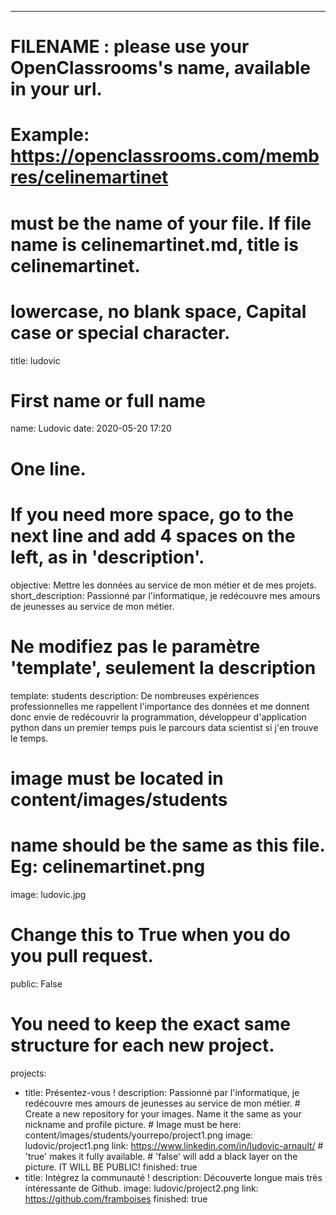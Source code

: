 ---

# FILENAME : please use your OpenClassrooms's name, available in your url.
# Example: https://openclassrooms.com/membres/celinemartinet
# must be the name of your file. If file name is celinemartinet.md, title is celinemartinet.
# lowercase, no blank space, Capital case or special character.
title: ludovic

# First name or full name
name: Ludovic
date: 2020-05-20 17:20

# One line.
# If you need more space, go to the next line and add 4 spaces on the left, as in 'description'.
objective: Mettre les données au service de mon métier et de mes projets.
short_description: Passionné par l'informatique, je redécouvre mes amours de jeunesses au service de mon métier.

# Ne modifiez pas le paramètre 'template', seulement la description
template: students
description:
    De nombreuses expériences professionnelles me rappellent l'importance des données et me donnent donc envie de redécouvrir la programmation, développeur d'application python dans un premier temps puis le parcours data scientist si j'en trouve le temps.

# image must be located in content/images/students
# name should be the same as this file. Eg: celinemartinet.png
image: ludovic.jpg

# Change this to True when you do you pull request.
public: False

# You need to keep the exact same structure for each new project.
projects:
   - title: Présentez-vous !
    description: Passionné par l'informatique, je redécouvre mes amours de jeunesses au service de mon métier.
    # Create a new repository for your images. Name it the same as your nickname and profile picture.
    # Image must be here: content/images/students/yourrepo/project1.png
    image: ludovic/project1.png
    link: https://www.linkedin.com/in/ludovic-arnault/
    # 'true' makes it fully available.
    # 'false' will add a black layer on the picture. IT WILL BE PUBLIC!
    finished: true
  - title: Intégrez la communauté !
    description: Découverte longue mais très intéressante de Github.
    image: ludovic/project2.png
    link: https://github.com/framboises
    finished: true
